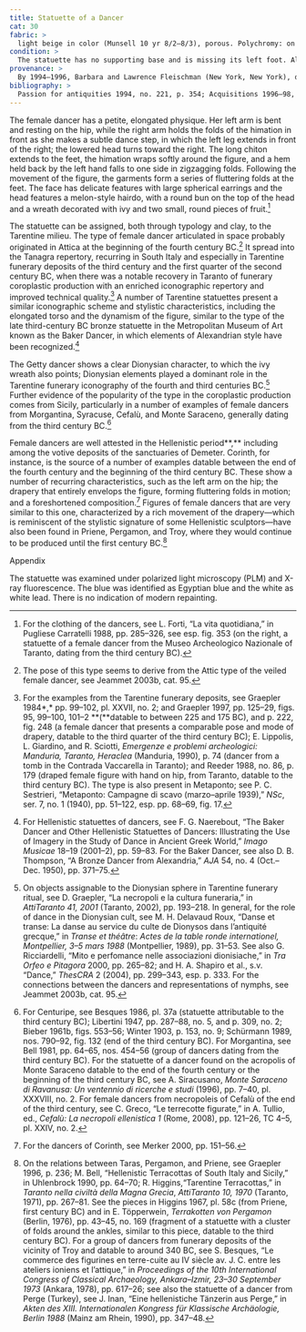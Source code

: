 ```yaml
---
title: Statuette of a Dancer
cat: 30
fabric: >
  light beige in color (Munsell 10 yr 8/2–8/3), porous. Polychromy: on a white slip (white lead), pink (face), light blue and turquoise (leaves of the wreath), purple (hair), violet (himation and chiton), and white (clothing and face). Head and body were made with two bivalve molds; the back features an oval vent hole; there is a small hole where the statuette would have attached to a base.
condition: > 
  The statuette has no supporting base and is missing its left foot. Also missing are a number of ornaments from the wreath. There are losses in the paint and ground layer overall and small chip losses in the leaves of the headdress and the bottom of the drapery. There is a modern hole drilled in the bottom (possibly for diagnostic testing); there are some root marks on the back surface and grayish accretions in many places, especially around the neck, the back of the shoulders, and the lower part of the drapery on both sides. There is a dark reddish brown stain-accretion on the left hip.
provenance: > 
  By 1994–1996, Barbara and Lawrence Fleischman (New York, New York), donated to the J. Paul Getty Museum, 1996.
bibliography: >
  Passion for antiquities 1994, no. 221, p. 354; Acquisitions 1996–98, p. 67; Getty 2010, p. 117.
---
```

The female dancer has a petite, elongated physique. Her left arm is bent
and resting on the hip, while the right arm holds the folds of the
himation in front as she makes a subtle dance step, in which the left
leg extends in front of the right; the lowered head turns toward the
right. The long chiton extends to the feet, the himation wraps softly
around the figure, and a hem held back by the left hand falls to one
side in zigzagging folds. Following the movement of the figure, the
garments form a series of fluttering folds at the feet. The face has
delicate features with large spherical earrings and the head features a
melon-style hairdo, with a round bun on the top of the head and a wreath
decorated with ivy and two small, round pieces of fruit.[^1]

The statuette can be assigned, both through typology and clay, to the
Tarentine milieu. The type of female dancer articulated in space
probably originated in Attica at the beginning of the fourth century
<span class="smcaps">BC.</span>[^2] It spread into the
Tanagra repertory, recurring in South Italy and especially in Tarentine
funerary deposits of the third century and the first quarter of the
second century <span class="smcaps">BC</span>, when
there was a notable recovery in Taranto of funerary coroplastic
production with an enriched iconographic repertory and improved
technical quality.[^3] A number of Tarentine statuettes present a
similar iconographic scheme and stylistic characteristics, including the
elongated torso and the dynamism of the figure, similar to the type of
the late third-century BC bronze statuette in the Metropolitan Museum of
Art known as the Baker Dancer<span
class="smcaps">,</span> in which elements of
Alexandrian style have been recognized.[^4]

The Getty dancer shows a clear Dionysian character, to which the ivy
wreath also points; Dionysian elements played a dominant role in the
Tarentine funerary iconography of the fourth and third centuries <span
class="smcaps">BC.</span>[^5] Further evidence of the
popularity of the type in the coroplastic production comes from Sicily,
particularly in a number of examples of female dancers from Morgantina,
Syracuse, Cefalù, and Monte Saraceno, generally dating from the third
century <span class="smcaps">BC.</span>[^6]

Female dancers are well attested in the Hellenistic period**,**
including among the votive deposits of the sanctuaries of Demeter.
Corinth, for instance, is the source of a number of examples datable
between the end of the fourth century and the beginning of the third
century <span class="smcaps">BC.</span> These show a
number of recurring characteristics, such as the left arm on the hip;
the drapery that entirely envelops the figure, forming fluttering folds
in motion; and a foreshortened composition.[^7] Figures of female
dancers that are very similar to this one, characterized by a rich
movement of the drapery—which is reminiscent of the stylistic signature
of some Hellenistic sculptors—have also been found in Priene, Pergamon,
and Troy, where they would continue to be produced until the first
century <span class="smcaps">BC.</span>[^8]

Appendix

The statuette was examined under polarized light microscopy (PLM) and
X-ray fluorescence. The blue was identified as Egyptian blue and the
white as white lead. There is no indication of modern repainting.

[^1]: For the clothing of the dancers, see L. Forti, “La vita
    quotidiana,” in <span class="smcaps">Pugliese
    Carratelli</span> 1988, pp. 285–326, see esp. fig. 353 (on the
    right, a statuette of a female dancer from the Museo Archeologico
    Nazionale of Taranto, dating from the third century <span
    class="smcaps">BC</span>).

[^2]: The pose of this type seems to derive from the Attic type of the
    veiled female dancer, see <span
    class="smcaps">Jeammet 2003</span>b, cat. 95.

[^3]: For the examples from the Tarentine funerary deposits, see <span
    class="smcaps">Graepler</span> 1984*,* pp. 99–102,
    pl. XXVII, no. 2; and <span
    class="smcaps">Graepler</span> 1997, pp. 125–29,
    figs. 95, 99–100, 101–2 **(**datable to between 225 and 175 <span
    class="smcaps">BC),</span> and p. 222, fig. 248 (a
    female dancer that presents a comparable pose and mode of drapery,
    datable to the third quarter of the third century <span
    class="smcaps">BC)</span>; E. Lippolis, L.
    Giardino, and R. Sciotti, *Emergenze e problemi archeologici:
    Manduria, Taranto, Heraclea* (Manduria, 1990), p. 74 (dancer from a
    tomb in the Contrada Vaccarella in Taranto); and <span
    class="smcaps">Reeder</span> 1988, no. 86, p. 179
    (draped female figure with hand on hip, from Taranto, datable to the
    third century <span class="smcaps">BC</span>). The
    type is also present in Metaponto; see P. C. Sestrieri, “Metaponto:
    Campagne di scavo (marzo–aprile 1939),” *NSc*, ser. 7, no. 1 (1940),
    pp. 51–122, esp. pp. 68–69, fig. 17.

[^4]: For Hellenistic statuettes of dancers, see F. G. Naerebout, “The
    Baker Dancer and Other Hellenistic Statuettes of Dancers:
    Illustrating the Use of Imagery in the Study of Dance in Ancient
    Greek World,” *Imago Musicae* 18–19 (2001–2), pp. 59–83. For the
    Baker Dancer, see also D. B. Thompson, “A Bronze Dancer from
    Alexandria,” *AJA* 54, no. 4 (Oct.–Dec. 1950), pp. 371–75.

[^5]: On objects assignable to the Dionysian sphere in Tarentine
    funerary ritual, see D. Graepler, “La necropoli e la cultura
    funeraria,” in *AttiTaranto 41, 2001* (Taranto, 2002), pp. 193–218.
    In general, for the role of dance in the Dionysian cult, see M. H.
    Delavaud Roux, “Danse et transe: La danse au service du culte de
    Dionysos dans l’antiquité grecque,” in *Transe et théâtre*: *Actes
    de la table ronde internationel, Montpellier, 3–5 mars 1988*
    (Montpellier, 1989), pp. 31–53. See also G. Ricciardelli, “Mito e
    perfomance nelle associazioni dionisiache,” in *<span
    class="smcaps">Tra Orfeo e Pitagora</span>* 2000,
    pp. 265–82; and H. A. Shapiro et al., s.v. “Dance,” *ThesCRA* 2
    (2004), pp. 299–343, esp. p. 333. For the connections between the
    dancers and representations of nymphs, see <span
    class="smcaps">Jeammet</span> 200<span
    class="smcaps">3</span>b, cat. 95.

[^6]: For Centuripe, see <span
    class="smcaps">Besques</span> 1986, pl. 37a
    (statuette attributable to the third century <span
    class="smcaps">BC</span>); <span
    class="smcaps">Libertini</span> 1947, pp. 287–88,
    no. 5, and p. 309, no. 2; <span
    class="smcaps">Bieber</span> 1961b, figs. 553–56;
    <span class="smcaps">Winter</span> 1903, p. 153,
    no. 9; <span class="smcaps">Schürmann</span> 1989,
    nos. 790–92, fig. 132 (end of the third century <span
    class="smcaps">BC</span>). For Morgantina, see
    <span class="smcaps">Bell</span> 1981, pp. 64–65,
    nos. 454–56 (group of dancers dating from the third century <span
    class="smcaps">BC</span>). For the statuette of a
    dancer found on the acropolis of Monte Saraceno datable to the end
    of the fourth century or the beginning of the third century <span
    class="smcaps">BC</span>, see A. Siracusano,
    *Monte Saraceno di Ravanusa: Un ventennio di ricerche e studi*
    (1996), pp. 7–40, pl. XXXVIII, no. 2. For female dancers from
    necropoleis of Cefalù of the end of the third century, see C. Greco,
    “Le terrecotte figurate,” in A. Tullio, ed., *Cefalù: La necropoli
    ellenistica 1* (Rome, 2008), pp. 121–26, TC 4–5, pl. XXIV, no. 2.

[^7]: For the dancers of Corinth, see <span
    class="smcaps">Merker 2000,</span> pp. 151–56.

[^8]: On the relations between Taras, Pergamon, and Priene, see <span
    class="smcaps">Graepler</span> <span
    class="smcaps">1996</span>*,* p. 236; M. Bell,
    “Hellenistic Terracottas of South Italy and Sicily,” in <span
    class="smcaps">Uhlenbrock</span> 1990, pp. 64–70;
    R. Higgins,“Tarentine Terracottas,” in *Taranto nella civiltà della
    Magna Grecia*, *AttiTaranto* *10, 1970* (Taranto, 1971), pp. 267–81.
    See the pieces in <span
    class="smcaps">Higgins</span> 1967, pl. 58c (from
    Priene, first century <span
    class="smcaps">BC</span>) and in E. Töpperwein,
    *Terrakotten von Pergamon* (Berlin, 1976), pp. 43–45, no. 169
    (fragment of a statuette with a cluster of folds around the ankles,
    similar to this piece, datable to the third century <span
    class="smcaps">BC</span>). For a group of dancers
    from funerary deposits of the vicinity of Troy and datable to around
    340 <span class="smcaps">BC</span>, see S.
    Besques, “Le commerce des figurines en terre-cuite au IV siècle av.
    J. C. entre les ateliers ioniens et l’attique,” in *Proceedings of
    the 10th International Congress of Classical Archaeology,*
    *Ankara–Izmir, 23–30 September 1973* (Ankara, 1978), pp. 617–26; see
    also the statuette of a dancer from Perge (Turkey), see J. Inan,
    “Eine hellenistiche Tänzerin aus Perge,” in *Akten des XIII.
    Internationalen Kongress für Klassische Archäologie, Berlin 1988*
    (Mainz am Rhein, 1990), pp. 347–48.

